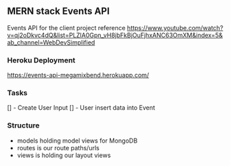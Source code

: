 ## MERN stack Events API

Events API for the client project
reference https://www.youtube.com/watch?v=qj2oDkvc4dQ&list=PLZlA0Gpn_vH8jbFkBjOuFjhxANC63OmXM&index=5&ab_channel=WebDevSimplified

### Heroku Deployment
https://events-api-megamixbend.herokuapp.com/ 

### Tasks
[] - Create User Input
[] - User insert data into Event

### Structure

- models holding model views for MongoDB
- routes is our route paths/urls
- views is holding our layout views